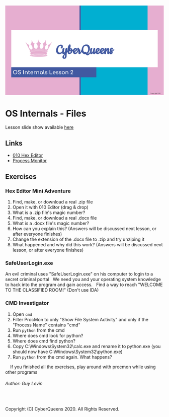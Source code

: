
![Opening Slide](OS_Internals_Lesson_2.png?raw=true "Lesson 2 opening slide")

# OS Internals - Files

Lesson slide show available [here](https://docs.google.com/presentation/d/18PqmEthyNX5YgYEcLr5ip0g9ezA6ZWGAVdkS8dbW5sw/edit?usp=sharing)

## Links

* [010 Hex Editor](https://www.sweetscape.com/download/010editor/)
* [Process Monitor](https://live.sysinternals.com/Procmon.exe)

## Exercises

### Hex Editor Mini Adventure
1.	Find, make, or download a real .zip file
2.	Open it with 010 Editor (drag & drop)
3.	What is a .zip file's magic number?
4.	Find, make, or download a real .docx file
5.	What is a .docx file's magic number?
6.	How can you explain this? (Answers will be discussed next lesson, or after everyone finishes)
7.	Change the extension of the .docx file to .zip and try unziping it
8.	What happened and why did this work? (Answers will be discussed next lesson, or after everyone finishes)

### SafeUserLogin.exe
An evil criminal uses "SafeUserLogin.exe" on his computer to login to a secret criminal portal &nbsp;
We need you and your operating system knowledge to hack into the program and gain access. &nbsp;
Find a way to reach "WELCOME TO THE CLASSIFIED ROOM!" (Don't use IDA)

### CMD Investigator
1.	Open `cmd`
2.	Filter ProcMon to only "Show File System Activity" and only if the "Process Name" contains "cmd"
3.	Run `python` from the cmd
4.	Where does cmd look for python?
5.	Where does cmd find python?
6.	Copy C:\Windows\System32\calc.exe and rename it to python.exe (you should now have C:\Windows\System32\python.exe)
7.	Run `python` from the cmd again. What happens?

&nbsp;
&nbsp;
If you finished all the exercises, play around with procmon while using other programs

###### Author: Guy Levin

&nbsp;
&nbsp;

Copyright (C) CyberQueens 2020. All Rights Reserved.